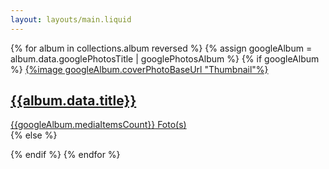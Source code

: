```yaml
---
layout: layouts/main.liquid
---
```


<section id="albumGrid">
{% for album in collections.album reversed %}
{% assign googleAlbum = album.data.googlePhotosTitle | googlePhotosAlbum %}
{% if googleAlbum %}
<a class="album" href="{{page.data.googlePhotosUrl}}">
{%image googleAlbum.coverPhotoBaseUrl "Thumbnail"%}

<footer>

## {{album.data.title}}

<div class="photos_count">
<span class="count">{{googleAlbum.mediaItemsCount}}</span> Foto(s)
</div>
</footer>
</a>
{% else %}

{% endif %}
{% endfor %}
</section>
